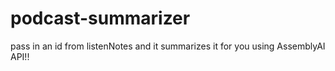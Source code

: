 # podcast-summarizer

pass in an id from listenNotes and it summarizes it for you using AssemblyAI API!!
